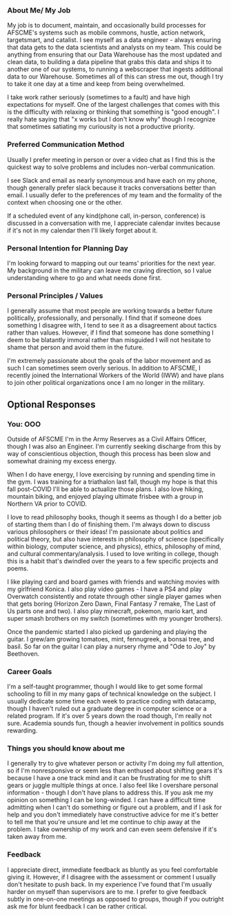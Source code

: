 ### About Me/ My Job 
My job is to document, maintain, and occasionally build processes for AFSCME's systems such as mobile commons, hustle, action network, targetsmart, and catalist. I see myself as a data engineer - always ensuring that data gets to the data scientists and analysts on my team. This could be anything from ensuring that our Data Warehouse has the most updated and clean data, to building a data pipeline that grabs this data and ships it to another one of our systems, to running a webscraper that ingests additional data to our Warehouse. Sometimes all of this can stress me out, though I try to take it one day at a time and keep from being overwhelmed. 

I take work rather seriously (sometimes to a fault) and have high expectations for myself. One of the largest challenges that comes with this is the difficulty with relaxing or thinking that something is "good enough". I really hate saying that "x works but I don't know why" though I recognize that sometimes satiating my curiousity is not a productive priority. 

### Preferred Communication Method
Usually I prefer meeting in person or over a video chat as I find this is the quickest way to solve problems and includes non-verbal communication. 

I see Slack and email as nearly synonymous and have each on my phone, though generally prefer slack because it tracks conversations better than email. I usually defer to the preferences of my team and the formality of the context when choosing one or the other. 

If a scheduled event of any kind(phone call, in-person, conference) is discussed in a conversation with me, I appreciate calendar invites because if it's not in my calendar then I'll likely forget about it.

### Personal Intention for Planning Day
I'm looking forward to mapping out our teams' priorities for the next year. My background in the military can leave me craving direction, so I value understanding where to go and what needs done first.

### Personal Principles / Values
I generally assume that most people are working towards a better future politically, professionally, and personally. I find that if someone does something I disagree with, I tend to see it as a disagreement about tactics rather than values. However, if I find that someone has done something I deem to be blatantly immoral rather than misguided I will not hesitate to shame that person and avoid them in the future. 

I'm extremely passionate about the goals of the labor movement and as such I can sometimes seem overly serious. In addition to AFSCME, I recently joined the International Workers of the World (IWW) and have plans to join other political organizations once I am no longer in the military.

## Optional Responses

### You: OOO
Outside of AFSCME I'm in the Army Reserves as a Civil Affairs Officer, though I was also an Engineer. I'm currently seeking discharge from this by way of conscientious objection, though this process has been slow and somewhat draining my excess energy.

When I do have energy, I love exercising by running and spending time in the gym. I was training for a triathalon last fall, though my hope is that this fall post-COVID I'll be able to actualize those plans. I also love hiking, mountain biking, and enjoyed playing ultimate frisbee with a group in Northern VA prior to COVID. 

I love to read philosophy books, though it seems as though I do a better job of starting them than I do of finishing them. I'm always down to discuss various philosophers or their ideas! I'm passionate about politics and political theory, but also have interests in philosophy of science (specifically within biology, computer science, and physics), ethics, philosophy of mind, and cultural commentary/analysis. I used to love writing in college, though this is a habit that's dwindled over the years to a few specific projects and poems. 

I like playing card and board games with friends and watching movies with my girlfriend Konica. I also play video games - I have a PS4 and play Overwatch consistently and rotate through other single player games when that gets boring (Horizon Zero Dawn, Final Fantasy 7 remake, The Last of Us parts one and two). I also play minecraft, pokemon, mario kart, and super smash brothers on my switch (sometimes with my younger brothers).

Once the pandemic started I also picked up gardening and playing the guitar. I grew/am growing tomatoes, mint, fennugreek, a bonsai tree, and basil. So far on the guitar I can play a nursery rhyme and "Ode to Joy" by Beethoven. 

### Career Goals

I'm a self-taught programmer, though I would like to get some formal schooling to fill in my many gaps of technical knowledge on the subject. I usually dedicate some time each week to practice coding with datacamp, though I haven't ruled out a graduate degree in computer science or a related program. If it's over 5 years down the road though, I'm really not sure. Academia sounds fun, though a heavier involvement in politics sounds rewarding. 

### Things you should know about me
I generally try to give whatever person or activity I'm doing my full attention, so if I'm nonresponsive or seem less than enthused about shifting gears it's because I have a one track mind and it can be frustrating for me to shift gears or juggle multiple things at once. I also feel like I overshare personal information - though I don't have plans to address this. If you ask me my opinion on something I can be long-winded. I can have a difficult time admitting when I can't do something or figure out a problem, and if I ask for help and you don't immediately have constructive advice for me it's better to tell me that you're unsure and let me continue to chip away at the problem. I take ownership of my work and can even seem defensive if it's taken away from me. 

### Feedback
I appreciate direct, immediate feedback as bluntly as you feel comfortable giving it. However, if I disagree with the assessment or comment I usually don't hesitate to push back. In my experience I've found that I'm usually harder on myself than supervisors are to me. I prefer to give feedback subtly in one-on-one meetings as opposed to groups, though if you outright ask me for blunt feedback I can be rather critical. 
